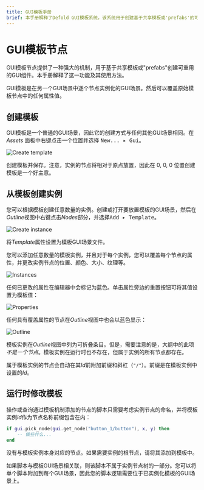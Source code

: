 ```yaml
---
title: GUI模板手册
brief: 本手册解释了Defold GUI模板系统，该系统用于创建基于共享模板或'prefabs'的可重用可视化GUI组件。
---
```


# GUI模板节点

GUI模板节点提供了一种强大的机制，用于基于共享模板或"prefabs"创建可重用的GUI组件。本手册解释了这一功能及其使用方法。

GUI模板是在另一个GUI场景中逐个节点实例化的GUI场景。然后可以覆盖原始模板节点中的任何属性值。

## 创建模板

GUI模板是一个普通的GUI场景，因此它的创建方式与任何其他GUI场景相同。在 *Assets* 面板中<kbd>右键点击</kbd>一个位置并选择 <kbd>New... ▸ Gui</kbd>。

![Create template](images/gui-templates/create.png)

创建模板并保存。注意，实例的节点将相对于原点放置，因此在 0, 0, 0 位置创建模板是一个好主意。

## 从模板创建实例

您可以根据模板创建任意数量的实例。创建或打开要放置模板的GUI场景，然后在*Outline*视图中<kbd>右键点击</kbd>*Nodes*部分，并选择<kbd>Add ▸ Template</kbd>。

![Create instance](images/gui-templates/create_instance.png)

将*Template*属性设置为模板GUI场景文件。

您可以添加任意数量的模板实例，并且对于每个实例，您可以覆盖每个节点的属性，并更改实例节点的位置、颜色、大小、纹理等。

![Instances](images/gui-templates/instances.png)

任何已更改的属性在编辑器中会标记为蓝色。单击属性旁边的重置按钮可将其值设置为模板值：

![Properties](images/gui-templates/properties.png)

任何具有覆盖属性的节点在*Outline*视图中也会以蓝色显示：

![Outline](images/gui-templates/outline.png)

模板实例在*Outline*视图中列为可折叠条目。但是，需要注意的是，大纲中的此项*不是一个节点*。模板实例在运行时也不存在，但属于实例的所有节点都存在。

属于模板实例的节点会自动在其*Id*前附加前缀和斜杠（`"/"`）。前缀是在模板实例中设置的*Id*。

## 运行时修改模板

操作或查询通过模板机制添加的节点的脚本只需要考虑实例节点的命名，并将模板实例*Id*作为节点名称前缀包含在内：

```lua
if gui.pick_node(gui.get_node("button_1/button"), x, y) then
    -- 做些什么...
end
```

没有与模板实例本身对应的节点。如果需要实例的根节点，请将其添加到模板中。

如果脚本与模板GUI场景相关联，则该脚本不属于实例节点树的一部分。您可以将单个脚本附加到每个GUI场景，因此您的脚本逻辑需要位于已实例化模板的GUI场景上。
